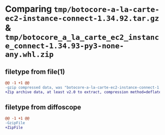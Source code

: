 # Comparing `tmp/botocore-a-la-carte-ec2-instance-connect-1.34.92.tar.gz` & `tmp/botocore_a_la_carte_ec2_instance_connect-1.34.93-py3-none-any.whl.zip`

## filetype from file(1)

```diff
@@ -1 +1 @@
-gzip compressed data, was "botocore-a-la-carte-ec2-instance-connect-1.34.92.tar", last modified: Fri Apr 26 01:01:35 2024, max compression
+Zip archive data, at least v2.0 to extract, compression method=deflate
```

## filetype from diffoscope

```diff
@@ -1 +1 @@
-GzipFile
+ZipFile
```

